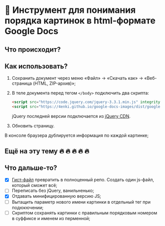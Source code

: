 # 📑 Инструмент для понимания порядка картинок в html-формате Google Docs

## Что происходит?

## Как использовать?

1. Сохранить документ через меню «Файл» → «Скачать как» → «Веб-страница (HTML, ZIP-архив)»;
1. В теле документа перед тегом `</body>` подключить два скрипта:

   ```html
   <script src="https://code.jquery.com/jquery-3.3.1.min.js" integrity="sha256-FgpCb/KJQlLNfOu91ta32o/NMZxltwRo8QtmkMRdAu8=" crossorigin="anonymous"></script>
   <script src="https://4enki.github.io/google-docs-images/dist/google-docs-images.min.js"></script>
   ```

   jQuery последней версии подключается из [jQuery CDN](https://code.jquery.com/).
1. Обновить страницу.

В консоле браузера дублируется информация по каждой картинке;

## Ещё на эту тему 🔥 🔥 🔥 🔥 🔥

## Что дальше-то?

- [x] [Гист-файл](https://gist.github.com/4enki/441700b964e85bbca1c3d50f53887b79) превратить в полноценный репо. Создать один js-файл, который сможет всё;
- [ ] Переписать без jQuery, ванильненько;
- [x] Отдавать минифицированную версию JS;
- [ ] Вытащить параметр нового имени картинки в отдельный тег при подюкючении;
- [ ] Скриптом сохранять картинки с правильным порядковым номером в суффиксе и именем из перменной;
